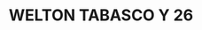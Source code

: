 ---
title: "WELTON TABASCO Y 26"
url: /san-luis-rio-colorado/welton-tabasco-y-26/
shop: supermercado
---